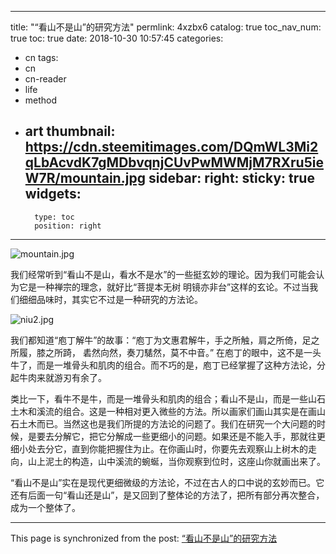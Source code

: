 
---
title: "“看山不是山”的研究方法"
permlink: 4xzbx6
catalog: true
toc_nav_num: true
toc: true
date: 2018-10-30 10:57:45
categories:
- cn
tags:
- cn
- cn-reader
- life
- method
- art
thumbnail: https://cdn.steemitimages.com/DQmWL3Mi2qLbAcvdK7gMDbvqnjCUvPwMWMjM7RXru5ieW7R/mountain.jpg
sidebar:
    right:
        sticky: true
widgets:
    -
        type: toc
        position: right
---


![mountain.jpg](https://cdn.steemitimages.com/DQmWL3Mi2qLbAcvdK7gMDbvqnjCUvPwMWMjM7RXru5ieW7R/mountain.jpg)

我们经常听到“看山不是山，看水不是水”的一些挺玄妙的理论。因为我们可能会认为它是一种禅宗的理念，就好比“菩提本无树 明镜亦非台”这样的玄论。不过当我们细细品味时，其实它不过是一种研究的方法论。

![niu2.jpg](https://cdn.steemitimages.com/DQmY6FLw9qJqGsmwcE95oHcpxzNCRf5Z2Zjf7FAuP9W6aFq/niu2.jpg)

我们都知道“庖丁解牛”的故事：“庖丁为文惠君解牛，手之所触，肩之所倚，足之所履，膝之所踦， 砉然向然，奏刀騞然，莫不中音。” 在庖丁的眼中，这不是一头牛了，而是一堆骨头和肌肉的组合。而不巧的是，庖丁已经掌握了这种方法论，分起牛肉来就游刃有余了。

类比一下，看牛不是牛，而是一堆骨头和肌肉的组合；看山不是山，而是一些山石土木和溪流的组合。这是一种相对更入微些的方法。所以画家们画山其实是在画山石土木而已。当然这也是我们所提的方法论的问题了。我们在研究一个大问题的时候，是要去分解它，把它分解成一些更细小的问题。如果还是不能入手，那就往更细小处去分它，直到你能把握住为止。在你画山时，你要先去观察山上树木的走向，山上泥土的构造，山中溪流的蜿蜒，当你观察到位时，这座山你就画出来了。

“看山不是山”实在是现代更细微级的方法论，不过在古人的口中说的玄妙而已。它还有后面一句“看山还是山”，是又回到了整体论的方法了，把所有部分再次整合，成为一个整体了。

- - -

This page is synchronized from the post: [“看山不是山”的研究方法](https://steemit.com/@lemooljiang/4xzbx6)
